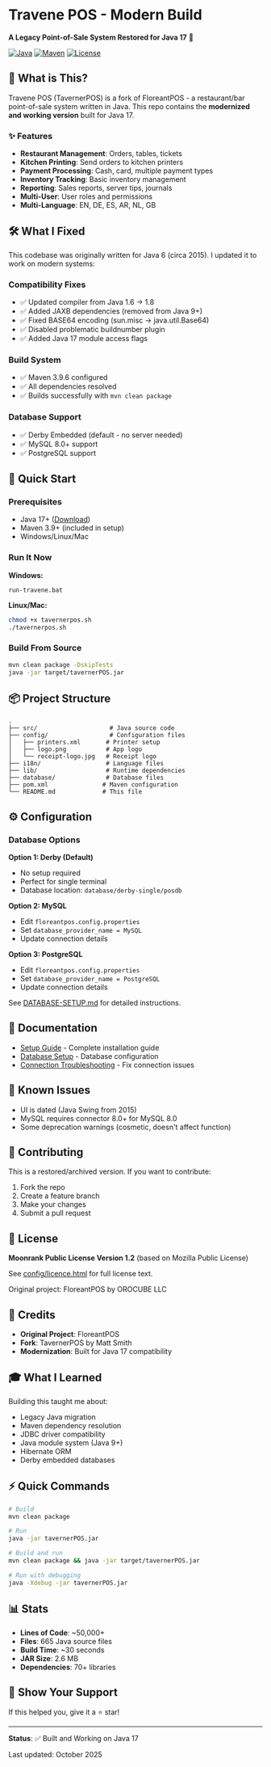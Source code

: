 # Travene POS - Modern Build

**A Legacy Point-of-Sale System Restored for Java 17** 🚀

[![Java](https://img.shields.io/badge/Java-17-orange.svg)](https://www.oracle.com/java/)
[![Maven](https://img.shields.io/badge/Maven-3.9.6-blue.svg)](https://maven.apache.org/)
[![License](https://img.shields.io/badge/License-Moonrank_Public-green.svg)](config/licence.html)

## 🎯 What is This?

Travene POS (TavernerPOS) is a fork of FloreantPOS - a restaurant/bar point-of-sale system written in Java. This repo contains the **modernized and working version** built for Java 17.

### ✨ Features

- **Restaurant Management**: Orders, tables, tickets
- **Kitchen Printing**: Send orders to kitchen printers
- **Payment Processing**: Cash, card, multiple payment types
- **Inventory Tracking**: Basic inventory management
- **Reporting**: Sales reports, server tips, journals
- **Multi-User**: User roles and permissions
- **Multi-Language**: EN, DE, ES, AR, NL, GB

## 🛠️ What I Fixed

This codebase was originally written for Java 6 (circa 2015). I updated it to work on modern systems:

### Compatibility Fixes
- ✅ Updated compiler from Java 1.6 → 1.8
- ✅ Added JAXB dependencies (removed from Java 9+)
- ✅ Fixed BASE64 encoding (sun.misc → java.util.Base64)
- ✅ Disabled problematic buildnumber plugin
- ✅ Added Java 17 module access flags

### Build System
- ✅ Maven 3.9.6 configured
- ✅ All dependencies resolved
- ✅ Builds successfully with `mvn clean package`

### Database Support
- ✅ Derby Embedded (default - no server needed)
- ✅ MySQL 8.0+ support
- ✅ PostgreSQL support

## 🚀 Quick Start

### Prerequisites
- Java 17+ ([Download](https://www.oracle.com/java/technologies/downloads/))
- Maven 3.9+ (included in setup)
- Windows/Linux/Mac

### Run It Now

**Windows:**
```batch
run-travene.bat
```

**Linux/Mac:**
```bash
chmod +x tavernerpos.sh
./tavernerpos.sh
```

### Build From Source

```bash
mvn clean package -DskipTests
java -jar target/tavernerPOS.jar
```

## 📦 Project Structure

```
.
├── src/                    # Java source code
├── config/                 # Configuration files
│   ├── printers.xml       # Printer setup
│   ├── logo.png           # App logo
│   └── receipt-logo.jpg   # Receipt logo
├── i18n/                  # Language files
├── lib/                   # Runtime dependencies
├── database/              # Database files
├── pom.xml               # Maven configuration
└── README.md             # This file
```

## ⚙️ Configuration

### Database Options

**Option 1: Derby (Default)**
- No setup required
- Perfect for single terminal
- Database location: `database/derby-single/posdb`

**Option 2: MySQL**
- Edit `floreantpos.config.properties`
- Set `database_provider_name = MySQL`
- Update connection details

**Option 3: PostgreSQL**
- Edit `floreantpos.config.properties`
- Set `database_provider_name = PostgreSQL`
- Update connection details

See [DATABASE-SETUP.md](DATABASE-SETUP.md) for detailed instructions.

## 📝 Documentation

- [Setup Guide](README-SETUP.md) - Complete installation guide
- [Database Setup](DATABASE-SETUP.md) - Database configuration
- [Connection Troubleshooting](CONNECTION-PROBLEM-SOLVED.md) - Fix connection issues

## 🐛 Known Issues

- UI is dated (Java Swing from 2015)
- MySQL requires connector 8.0+ for MySQL 8.0
- Some deprecation warnings (cosmetic, doesn't affect function)

## 🤝 Contributing

This is a restored/archived version. If you want to contribute:
1. Fork the repo
2. Create a feature branch
3. Make your changes
4. Submit a pull request

## 📜 License

**Moonrank Public License Version 1.2** (based on Mozilla Public License)

See [config/licence.html](config/licence.html) for full license text.

Original project: FloreantPOS by OROCUBE LLC

## 🙏 Credits

- **Original Project**: FloreantPOS
- **Fork**: TavernerPOS by Matt Smith
- **Modernization**: Built for Java 17 compatibility

## 🎓 What I Learned

Building this taught me about:
- Legacy Java migration
- Maven dependency resolution
- JDBC driver compatibility
- Java module system (Java 9+)
- Hibernate ORM
- Derby embedded databases

## ⚡ Quick Commands

```bash
# Build
mvn clean package

# Run
java -jar tavernerPOS.jar

# Build and run
mvn clean package && java -jar target/tavernerPOS.jar

# Run with debugging
java -Xdebug -jar tavernerPOS.jar
```

## 📊 Stats

- **Lines of Code**: ~50,000+
- **Files**: 665 Java source files
- **Build Time**: ~30 seconds
- **JAR Size**: 2.6 MB
- **Dependencies**: 70+ libraries

## 🌟 Show Your Support

If this helped you, give it a ⭐ star!

---

**Status**: ✅ Built and Working on Java 17

Last updated: October 2025
